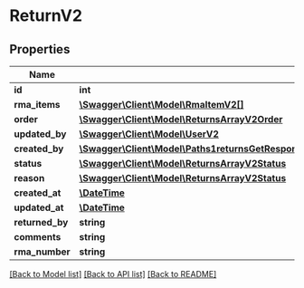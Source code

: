 # ReturnV2

## Properties
Name | Type | Description | Notes
------------ | ------------- | ------------- | -------------
**id** | **int** |  | 
**rma_items** | [**\Swagger\Client\Model\RmaItemV2[]**](RmaItemV2.md) |  | [optional] 
**order** | [**\Swagger\Client\Model\ReturnsArrayV2Order**](ReturnsArrayV2Order.md) |  | [optional] 
**updated_by** | [**\Swagger\Client\Model\UserV2**](UserV2.md) |  | 
**created_by** | [**\Swagger\Client\Model\Paths1returnsGetResponses200ContentApplication1jsonSchemaPropertiesDataItemsPropertiesUpdatedBy**](Paths1returnsGetResponses200ContentApplication1jsonSchemaPropertiesDataItemsPropertiesUpdatedBy.md) |  | 
**status** | [**\Swagger\Client\Model\ReturnsArrayV2Status**](ReturnsArrayV2Status.md) |  | 
**reason** | [**\Swagger\Client\Model\ReturnsArrayV2Status**](ReturnsArrayV2Status.md) |  | 
**created_at** | [**\DateTime**](\DateTime.md) |  | 
**updated_at** | [**\DateTime**](\DateTime.md) |  | 
**returned_by** | **string** |  | [optional] 
**comments** | **string** |  | [optional] 
**rma_number** | **string** |  | [optional] 

[[Back to Model list]](../../README.md#documentation-for-models) [[Back to API list]](../../README.md#documentation-for-api-endpoints) [[Back to README]](../../README.md)

